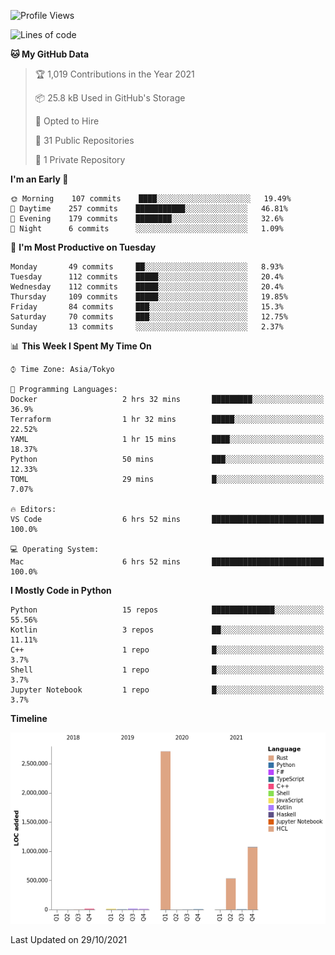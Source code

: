 <!--START_SECTION:waka-->
![Profile Views](http://img.shields.io/badge/Profile%20Views-0-blue)

![Lines of code](https://img.shields.io/badge/From%20Hello%20World%20I%27ve%20Written-4.4%20million%20lines%20of%20code-blue)

**🐱 My GitHub Data** 

> 🏆 1,019 Contributions in the Year 2021
 > 
> 📦 25.8 kB Used in GitHub's Storage 
 > 
> 💼 Opted to Hire
 > 
> 📜 31 Public Repositories 
 > 
> 🔑 1 Private Repository 
 > 
**I'm an Early 🐤** 

```text
🌞 Morning    107 commits    ████░░░░░░░░░░░░░░░░░░░░░   19.49% 
🌆 Daytime    257 commits    ███████████░░░░░░░░░░░░░░   46.81% 
🌃 Evening    179 commits    ████████░░░░░░░░░░░░░░░░░   32.6% 
🌙 Night      6 commits      ░░░░░░░░░░░░░░░░░░░░░░░░░   1.09%

```
📅 **I'm Most Productive on Tuesday** 

```text
Monday       49 commits     ██░░░░░░░░░░░░░░░░░░░░░░░   8.93% 
Tuesday      112 commits    █████░░░░░░░░░░░░░░░░░░░░   20.4% 
Wednesday    112 commits    █████░░░░░░░░░░░░░░░░░░░░   20.4% 
Thursday     109 commits    █████░░░░░░░░░░░░░░░░░░░░   19.85% 
Friday       84 commits     ███░░░░░░░░░░░░░░░░░░░░░░   15.3% 
Saturday     70 commits     ███░░░░░░░░░░░░░░░░░░░░░░   12.75% 
Sunday       13 commits     ░░░░░░░░░░░░░░░░░░░░░░░░░   2.37%

```


📊 **This Week I Spent My Time On** 

```text
⌚︎ Time Zone: Asia/Tokyo

💬 Programming Languages: 
Docker                   2 hrs 32 mins       █████████░░░░░░░░░░░░░░░░   36.9% 
Terraform                1 hr 32 mins        █████░░░░░░░░░░░░░░░░░░░░   22.52% 
YAML                     1 hr 15 mins        ████░░░░░░░░░░░░░░░░░░░░░   18.37% 
Python                   50 mins             ███░░░░░░░░░░░░░░░░░░░░░░   12.33% 
TOML                     29 mins             █░░░░░░░░░░░░░░░░░░░░░░░░   7.07%

🔥 Editors: 
VS Code                  6 hrs 52 mins       █████████████████████████   100.0%

💻 Operating System: 
Mac                      6 hrs 52 mins       █████████████████████████   100.0%

```

**I Mostly Code in Python** 

```text
Python                   15 repos            ██████████████░░░░░░░░░░░   55.56% 
Kotlin                   3 repos             ██░░░░░░░░░░░░░░░░░░░░░░░   11.11% 
C++                      1 repo              █░░░░░░░░░░░░░░░░░░░░░░░░   3.7% 
Shell                    1 repo              █░░░░░░░░░░░░░░░░░░░░░░░░   3.7% 
Jupyter Notebook         1 repo              █░░░░░░░░░░░░░░░░░░░░░░░░   3.7%

```


**Timeline**

![Chart not found](https://raw.githubusercontent.com/kitagawa-hr/kitagawa-hr/main/charts/bar_graph.png) 


 Last Updated on 29/10/2021
<!--END_SECTION:waka-->
